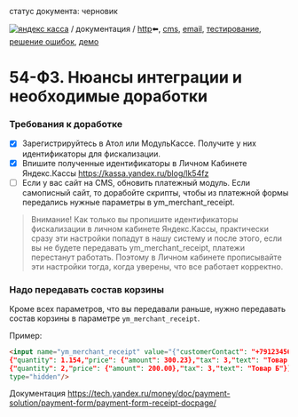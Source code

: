 статус документа: черновик

[![яндекс касса](/i/yakassalogo.png "Яндекс Касса")](https://kassa.yandex.ru) / документация / [http](/demo/010%20интеграция%20для%20самописных%20сайтов.md):arrow_left:, [cms](/demo/011%20интеграция%20для%20CMS%20и%20SaaS.md), [email](/010%20интеграция%20email.md), [тестирование](/demo/030%20тестирование.md), [решение ошибок](/demo/031%20решение%20ошибок.md), [демо](/demo/032%20демо%20стенд.md)

54-ФЗ. Нюансы интеграции и необходимые доработки
================================================

### Требования к доработке
- [x] Зарегистрируйтесь в Атол или МодульКассе. Получите у них идентификаторы для фискализации.
- [x] Впишите полученные идентификаторы в Личном Кабинете Яндекс.Кассы https://kassa.yandex.ru/blog/lk54fz
- [ ] Если у вас сайт на CMS, обновить платежный модуль. Если самописный сайт, то дорабойте скрипты, чтобы из платежной формы передались нужные параметры в ym_merchant_receipt.

> Внимание! Как только вы пропишите идентификаторы фискализации в личном кабинете Яндекс.Кассы, практически сразу эти настройки попадут в нашу систему и после этого, если вы не будете передавать ym_merchant_receipt, платежи перестанут работать. Поэтому в Личном кабинете прописывайте эти настройки тогда, когда уверены, что все работает корректно.

### Надо передавать состав корзины

Кроме всех параметров, что вы передавали раньше, нужно передавать состав корзины в параметре `ym_merchant_receipt`.

Пример:
```html
<input name="ym_merchant_receipt" value="{"customerContact": "+79123456543","taxSystem": 1,"items":[
{"quantity": 1.154,"price": {"amount": 300.23},"tax": 3,"text": "Товар А"},
{"quantity": 2,"price": {"amount": 200.00},"tax": 3,"text": "Товар Б"}]}"
type="hidden"/>
```
Документация https://tech.yandex.ru/money/doc/payment-solution/payment-form/payment-form-receipt-docpage/
